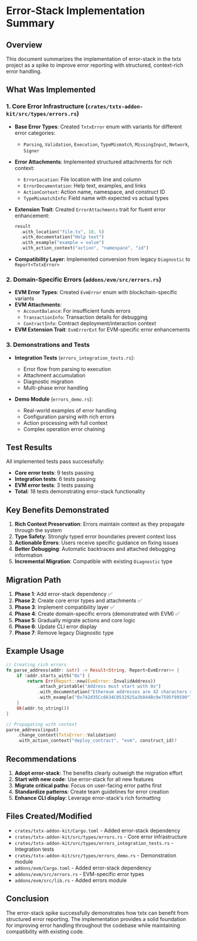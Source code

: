 # Error-Stack Implementation Summary

## Overview

This document summarizes the implementation of error-stack in the txtx project as a spike to improve error reporting with structured, context-rich error handling.

## What Was Implemented

### 1. Core Error Infrastructure (`crates/txtx-addon-kit/src/types/errors.rs`)

- **Base Error Types**: Created `TxtxError` enum with variants for different error categories:
  - `Parsing`, `Validation`, `Execution`, `TypeMismatch`, `MissingInput`, `Network`, `Signer`
  
- **Error Attachments**: Implemented structured attachments for rich context:
  - `ErrorLocation`: File location with line and column
  - `ErrorDocumentation`: Help text, examples, and links
  - `ActionContext`: Action name, namespace, and construct ID
  - `TypeMismatchInfo`: Field name with expected vs actual types

- **Extension Trait**: Created `ErrorAttachments` trait for fluent error enhancement:
  ```rust
  result
    .with_location("file.tx", 10, 5)
    .with_documentation("Help text")
    .with_example("example = value")
    .with_action_context("action", "namespace", "id")
  ```

- **Compatibility Layer**: Implemented conversion from legacy `Diagnostic` to `Report<TxtxError>`

### 2. Domain-Specific Errors (`addons/evm/src/errors.rs`)

- **EVM Error Types**: Created `EvmError` enum with blockchain-specific variants
- **EVM Attachments**: 
  - `AccountBalance`: For insufficient funds errors
  - `TransactionInfo`: Transaction details for debugging
  - `ContractInfo`: Contract deployment/interaction context
- **EVM Extension Trait**: `EvmErrorExt` for EVM-specific error enhancements

### 3. Demonstrations and Tests

- **Integration Tests** (`errors_integration_tests.rs`): 
  - Error flow from parsing to execution
  - Attachment accumulation
  - Diagnostic migration
  - Multi-phase error handling

- **Demo Module** (`errors_demo.rs`):
  - Real-world examples of error handling
  - Configuration parsing with rich errors
  - Action processing with full context
  - Complex operation error chaining

## Test Results

All implemented tests pass successfully:
- **Core error tests**: 9 tests passing
- **Integration tests**: 6 tests passing  
- **EVM error tests**: 3 tests passing
- **Total**: 18 tests demonstrating error-stack functionality

## Key Benefits Demonstrated

1. **Rich Context Preservation**: Errors maintain context as they propagate through the system
2. **Type Safety**: Strongly typed error boundaries prevent context loss
3. **Actionable Errors**: Users receive specific guidance on fixing issues
4. **Better Debugging**: Automatic backtraces and attached debugging information
5. **Incremental Migration**: Compatible with existing `Diagnostic` type

## Migration Path

1. **Phase 1**: Add error-stack dependency ✅
2. **Phase 2**: Create core error types and attachments ✅
3. **Phase 3**: Implement compatibility layer ✅
4. **Phase 4**: Create domain-specific errors (demonstrated with EVM) ✅
5. **Phase 5**: Gradually migrate actions and core logic
6. **Phase 6**: Update CLI error display
7. **Phase 7**: Remove legacy Diagnostic type

## Example Usage

```rust
// Creating rich errors
fn parse_address(addr: &str) -> Result<String, Report<EvmError>> {
    if !addr.starts_with("0x") {
        return Err(Report::new(EvmError::InvalidAddress))
            .attach_printable("Address must start with 0x")
            .with_documentation("Ethereum addresses are 42 characters starting with 0x")
            .with_example("0x742d35Cc6634C0532925a3b844Bc9e7595f89590");
    }
    Ok(addr.to_string())
}

// Propagating with context
parse_address(input)
    .change_context(TxtxError::Validation)
    .with_action_context("deploy_contract", "evm", construct_id)?
```

## Recommendations

1. **Adopt error-stack**: The benefits clearly outweigh the migration effort
2. **Start with new code**: Use error-stack for all new features
3. **Migrate critical paths**: Focus on user-facing error paths first
4. **Standardize patterns**: Create team guidelines for error creation
5. **Enhance CLI display**: Leverage error-stack's rich formatting

## Files Created/Modified

- `crates/txtx-addon-kit/Cargo.toml` - Added error-stack dependency
- `crates/txtx-addon-kit/src/types/errors.rs` - Core error infrastructure
- `crates/txtx-addon-kit/src/types/errors_integration_tests.rs` - Integration tests
- `crates/txtx-addon-kit/src/types/errors_demo.rs` - Demonstration module
- `addons/evm/Cargo.toml` - Added error-stack dependency
- `addons/evm/src/errors.rs` - EVM-specific error types
- `addons/evm/src/lib.rs` - Added errors module

## Conclusion

The error-stack spike successfully demonstrates how txtx can benefit from structured error reporting. The implementation provides a solid foundation for improving error handling throughout the codebase while maintaining compatibility with existing code.